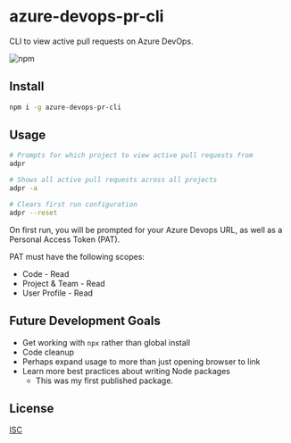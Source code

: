 # azure-devops-pr-cli

CLI to view active pull requests on Azure DevOps.

![npm](https://img.shields.io/npm/v/azure-devops-pr-cli)

## Install

```bash
npm i -g azure-devops-pr-cli
```

## Usage

```bash
# Prompts for which project to view active pull requests from
adpr

# Shows all active pull requests across all projects
adpr -a

# Clears first run configuration
adpr --reset
```

On first run, you will be prompted for your Azure Devops URL, as well as a Personal Access Token (PAT).

PAT must have the following scopes:
- Code - Read
- Project & Team - Read
- User Profile - Read

## Future Development Goals
- Get working with `npx` rather than global install
- Code cleanup
- Perhaps expand usage to more than just opening browser to link
- Learn more best practices about writing Node packages
  - This was my first published package.

## License

[ISC](./LICENSE.md)